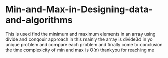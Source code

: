 # Min-and-Max-in-Designing-data-and-algorithms
This is used find the minimum and maximum elements in an array using divide and conqouir approach 
in this mainly the array is divide3d in yo unique problem and compare each problem and finally come to conclusion 
the time complexicity of min and max is O(n)
thankyou for reaching me
